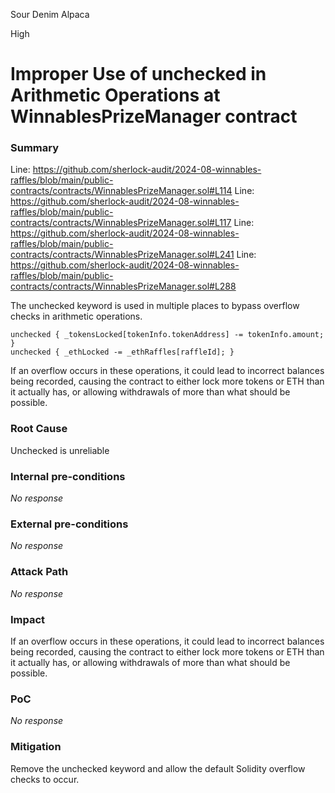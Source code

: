 Sour Denim Alpaca

High

# Improper Use of unchecked in Arithmetic Operations at WinnablesPrizeManager contract

### Summary

Line: https://github.com/sherlock-audit/2024-08-winnables-raffles/blob/main/public-contracts/contracts/WinnablesPrizeManager.sol#L114
Line: https://github.com/sherlock-audit/2024-08-winnables-raffles/blob/main/public-contracts/contracts/WinnablesPrizeManager.sol#L117
Line: https://github.com/sherlock-audit/2024-08-winnables-raffles/blob/main/public-contracts/contracts/WinnablesPrizeManager.sol#L241
Line: https://github.com/sherlock-audit/2024-08-winnables-raffles/blob/main/public-contracts/contracts/WinnablesPrizeManager.sol#L288

The unchecked keyword is used in multiple places to bypass overflow checks in arithmetic operations. 

```solidity
unchecked { _tokensLocked[tokenInfo.tokenAddress] -= tokenInfo.amount; }
unchecked { _ethLocked -= _ethRaffles[raffleId]; }
```
If an overflow occurs in these operations, it could lead to incorrect balances being recorded, causing the contract to either lock more tokens or ETH than it actually has, or allowing withdrawals of more than what should be possible.



### Root Cause

Unchecked is unreliable

### Internal pre-conditions

_No response_

### External pre-conditions

_No response_

### Attack Path

_No response_

### Impact

If an overflow occurs in these operations, it could lead to incorrect balances being recorded, causing the contract to either lock more tokens or ETH than it actually has, or allowing withdrawals of more than what should be possible.

### PoC

_No response_

### Mitigation

Remove the unchecked keyword and allow the default Solidity overflow checks to occur.